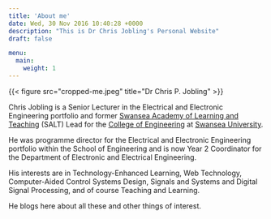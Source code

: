 ```yaml
---
title: 'About me'
date: Wed, 30 Nov 2016 10:40:28 +0000
description: "This is Dr Chris Jobling's Personal Website"
draft: false

menu:
  main:
    weight: 1
---
```


{{< figure src="cropped-me.jpeg" title="Dr Chris P. Jobling" >}}

Chris Jobling is a Senior Lecturer in the Electrical and Electronic Engineering portfolio and former [Swansea Academy of Learning and Teaching](http://salt.swan.ac.uk) (SALT) Lead for the [College of Engineering](http://www.swan.ac.uk/engineering) at [Swansea University](http://www.swan.ac.uk).

He was programme director for the Electrical and Electronic Engineering portfolio within the School of Engineering and is now Year 2 Coordinator for the Department of Electronic and Electrical Engineering.

His interests are in Technology-Enhanced Learning, Web Technology, Computer-Aided Control Systems Design, Signals and Systems and Digital Signal Processing, and of course Teaching and Learning.

He blogs here about all these and other things of interest.
